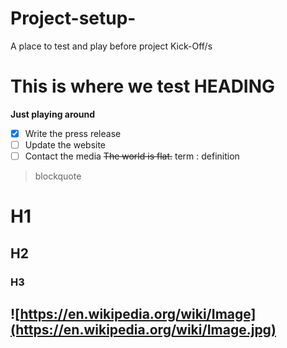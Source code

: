 # Project-setup-
A place to test and play before project Kick-Off/s 
# This is where we test HEADING
**Just playing around**
- [x] Write the press release
- [ ] Update the website
- [ ] Contact the media
	~~The world is flat.~~
  term
: definition
> blockquote
# H1
## H2
### H3
![https://en.wikipedia.org/wiki/Image](https://en.wikipedia.org/wiki/Image.jpg)
---
